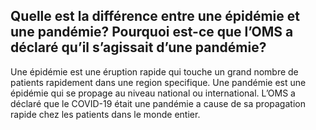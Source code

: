 ## Quelle est la différence entre une épidémie et une pandémie? Pourquoi est-ce que l’OMS a déclaré qu’il s’agissait d’une pandémie?

Une épidémie est une éruption rapide qui touche un grand nombre de patients rapidement dans une region specifique. Une pandémie est une épidémie qui se propage au niveau national ou international. L’OMS a déclaré que le COVID-19 était une pandémie a cause de sa propagation rapide chez les patients dans le monde entier.
